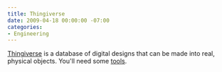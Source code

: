 ```yaml
---
title: Thingiverse
date: 2009-04-18 00:00:00 -07:00
categories:
- Engineering
---
```


<p><a href="http://www.thingiverse.com/">Thingiverse</a> is a database of digital designs that can be made into real, physical objects. You'll need some <a href="http://www.thingiverse.com/tools">tools</a>.</p>
